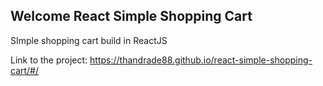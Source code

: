 ## Welcome React Simple Shopping Cart

SImple shopping cart build in ReactJS

Link to the project: https://thandrade88.github.io/react-simple-shopping-cart/#/

